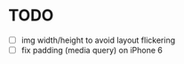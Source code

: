 # TODO

- [ ] img width/height to avoid layout flickering
- [ ] fix padding (media query) on iPhone 6
